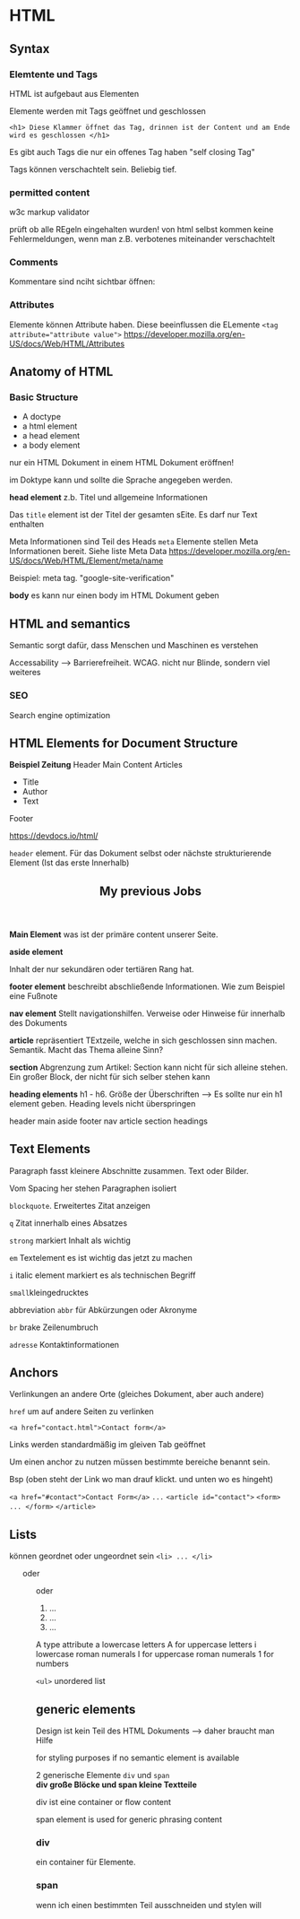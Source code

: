 # HTML

## Syntax

### Elemtente und Tags

HTML ist aufgebaut aus Elementen

Elemente werden mit Tags geöffnet und geschlossen

`<h1> Diese Klammer öffnet das Tag, drinnen ist der Content und am Ende wird es geschlossen </h1>`


Es gibt auch Tags die nur ein offenes Tag haben "self closing Tag"

Tags können verschachtelt sein. Beliebig tief.

### permitted content

w3c markup validator

prüft ob alle REgeln eingehalten wurden! von html selbst kommen keine Fehlermeldungen, wenn man z.B. verbotenes miteinander verschachtelt


### Comments
Kommentare sind nciht sichtbar
öffnen: <!--
schließen: -->


### Attributes

Elemente können Attribute haben. Diese beeinflussen die ELemente
`<tag attribute="attribute value">`
https://developer.mozilla.org/en-US/docs/Web/HTML/Attributes

## Anatomy of HTML

### Basic Structure

- A doctype
- a html element
- a head element
- a body element


nur ein HTML Dokument in einem HTML Dokument eröffnen! 

im Doktype kann und sollte die Sprache angegeben werden.


**head element**
z.b. Titel und allgemeine Informationen

Das `title` element ist der Titel der gesamten sEite. Es darf nur Text enthalten

Meta Informationen sind Teil des Heads
`meta` Elemente stellen Meta Informationen bereit. Siehe liste Meta Data https://developer.mozilla.org/en-US/docs/Web/HTML/Element/meta/name

Beispiel: meta tag. "google-site-verification" 

**body** es kann nur einen body im HTML Dokument geben

## HTML and semantics

Semantic sorgt dafür, dass Menschen und Maschinen es verstehen

Accessability --> Barrierefreiheit. WCAG. nicht nur Blinde, sondern viel weiteres

### SEO
Search engine optimization


## HTML Elements for Document Structure

**Beispiel Zeitung**
Header
Main Content
Articles
-  Title
-  Author
-  Text

Footer

https://devdocs.io/html/


`header` element. Für das Dokument selbst oder nächste strukturierende Element (Ist das erste Innerhalb)
<article>
  <header>
    <h2>My previous Jobs</h2>
  </header>
</article>


**Main Element**
was ist der primäre content unserer Seite.

**aside element**

Inhalt der nur sekundären oder tertiären Rang hat.

**footer element**
beschreibt abschließende Informationen. Wie zum Beispiel eine Fußnote

**nav element**
Stellt navigationshilfen. Verweise oder Hinweise für innerhalb des Dokuments

**article**
repräsentiert TExtzeile, welche in sich geschlossen sinn machen. Semantik. Macht das Thema alleine Sinn?

**section**
Abgrenzung zum Artikel: Section kann nicht für sich alleine stehen. Ein großer Block, der nicht für sich selber stehen kann

**heading elements**
h1 - h6. Größe der Überschriften --> Es sollte nur ein h1 element geben.
Heading levels nicht überspringen

header
main
aside
footer
nav
article
section
headings

## Text Elements

Paragraph fasst kleinere Abschnitte zusammen. Text oder Bilder. <p></p>
Vom Spacing her stehen Paragraphen isoliert

`blockquote`. Erweitertes Zitat anzeigen

`q` Zitat innerhalb eines Absatzes

`strong` markiert Inhalt als wichtig

`em` Textelement es ist wichtig das jetzt zu machen

`i` italic element markiert es als technischen Begriff

`small`kleingedrucktes

abbreviation `abbr` für Abkürzungen oder Akronyme

`br` brake Zeilenumbruch

`adresse` Kontaktinformationen




## Anchors

Verlinkungen an andere Orte (gleiches Dokument, aber auch andere)

`href` um auf andere Seiten zu verlinken

`<a href="contact.html">Contact form</a>`

Links werden standardmäßig im gleiven Tab geöffnet

Um einen anchor zu nutzen müssen bestimmte bereiche benannt sein.

Bsp (oben steht der Link wo man drauf klickt. und unten wo es hingeht)

`<a href="#contact">Contact Form</a>`
`...`
`<article id="contact">`
`<form> ... </form>`
`</article>`



## Lists

können geordnet oder ungeordnet sein
`<li> ... </li>`


<ol type="i">
  oder
<ol type="i" reversed>
  oder
<ol>
  <li>...</li>
  <li>...</li>
  <li>...</li>
</ol>

A type attribute 
a lowercase letters
A for uppercase letters
i lowercase roman numerals
I for uppercase roman numerals
1 for numbers
  
  
  `<ul>` unordered list
   
## generic elements

Design ist kein Teil des HTML Dokuments --> daher braucht man Hilfe
  
for styling purposes
if no semantic element is available

2 generische Elemente
  `div` und `span` <br>
  **div große Blöcke und span kleine Textteile**  
  
  div ist eine container or flow content
  
  span element is used for generic phrasing content
  
  
  ### div
  
  ein container für Elemente.
  
  
  ### span
  wenn ich einen bestimmten Teil ausschneiden und stylen will
  
  
  
  

  
